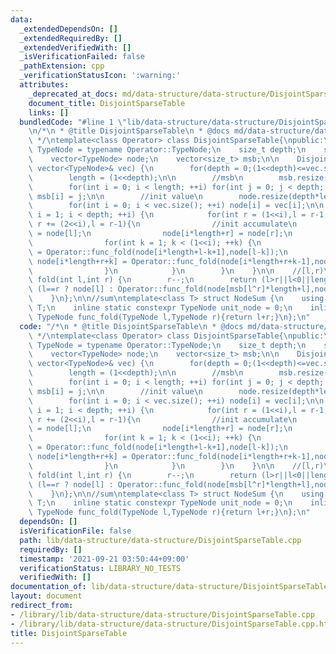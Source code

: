 ```yaml
---
data:
  _extendedDependsOn: []
  _extendedRequiredBy: []
  _extendedVerifiedWith: []
  _isVerificationFailed: false
  _pathExtension: cpp
  _verificationStatusIcon: ':warning:'
  attributes:
    _deprecated_at_docs: md/data-structure/data-structure/DisjointSparseTable.md
    document_title: DisjointSparseTable
    links: []
  bundledCode: "#line 1 \"lib/data-structure/data-structure/DisjointSparseTable.cpp\"\
    \n/*\n * @title DisjointSparseTable\n * @docs md/data-structure/data-structure/DisjointSparseTable.md\n\
    \ */\ntemplate<class Operator> class DisjointSparseTable{\npublic:\n    using\
    \ TypeNode = typename Operator::TypeNode;\n    size_t depth;\n    size_t length;\n\
    \    vector<TypeNode> node;\n    vector<size_t> msb;\n\n    DisjointSparseTable(const\
    \ vector<TypeNode>& vec) {\n        for(depth = 0;(1<<depth)<=vec.size();++depth);\n\
    \        length = (1<<depth);\n\n        //msb\n        msb.resize(length,0);\n\
    \        for(int i = 0; i < length; ++i) for(int j = 0; j < depth; ++j) if(i>>j)\
    \ msb[i] = j;\n\n        //init value\n        node.resize(depth*length,Operator::unit_node);\n\
    \        for(int i = 0; i < vec.size(); ++i) node[i] = vec[i];\n\n        for(int\
    \ i = 1; i < depth; ++i) {\n            for(int r = (1<<i),l = r-1; r < length;\
    \ r += (2<<i),l = r-1){\n                //init accumulate\n                node[i*length+l]\
    \ = node[l];\n                node[i*length+r] = node[r];\n                //accumulate\n\
    \                for(int k = 1; k < (1<<i); ++k) {\n                    node[i*length+l-k]\
    \ = Operator::func_fold(node[i*length+l-k+1],node[l-k]);\n                   \
    \ node[i*length+r+k] = Operator::func_fold(node[i*length+r+k-1],node[r+k]);\n\
    \                }\n            }\n        }\n    }\n\n    //[l,r)\n    TypeNode\
    \ fold(int l,int r) {\n        r--;\n        return (l>r||l<0||length<=r) ? Operator::unit_node:\
    \ (l==r ? node[l] : Operator::func_fold(node[msb[l^r]*length+l],node[msb[l^r]*length+r]));\n\
    \    }\n};\n\n//sum\ntemplate<class T> struct NodeSum {\n    using TypeNode =\
    \ T;\n    inline static constexpr TypeNode unit_node = 0;\n    inline static constexpr\
    \ TypeNode func_fold(TypeNode l,TypeNode r){return l+r;}\n};\n"
  code: "/*\n * @title DisjointSparseTable\n * @docs md/data-structure/data-structure/DisjointSparseTable.md\n\
    \ */\ntemplate<class Operator> class DisjointSparseTable{\npublic:\n    using\
    \ TypeNode = typename Operator::TypeNode;\n    size_t depth;\n    size_t length;\n\
    \    vector<TypeNode> node;\n    vector<size_t> msb;\n\n    DisjointSparseTable(const\
    \ vector<TypeNode>& vec) {\n        for(depth = 0;(1<<depth)<=vec.size();++depth);\n\
    \        length = (1<<depth);\n\n        //msb\n        msb.resize(length,0);\n\
    \        for(int i = 0; i < length; ++i) for(int j = 0; j < depth; ++j) if(i>>j)\
    \ msb[i] = j;\n\n        //init value\n        node.resize(depth*length,Operator::unit_node);\n\
    \        for(int i = 0; i < vec.size(); ++i) node[i] = vec[i];\n\n        for(int\
    \ i = 1; i < depth; ++i) {\n            for(int r = (1<<i),l = r-1; r < length;\
    \ r += (2<<i),l = r-1){\n                //init accumulate\n                node[i*length+l]\
    \ = node[l];\n                node[i*length+r] = node[r];\n                //accumulate\n\
    \                for(int k = 1; k < (1<<i); ++k) {\n                    node[i*length+l-k]\
    \ = Operator::func_fold(node[i*length+l-k+1],node[l-k]);\n                   \
    \ node[i*length+r+k] = Operator::func_fold(node[i*length+r+k-1],node[r+k]);\n\
    \                }\n            }\n        }\n    }\n\n    //[l,r)\n    TypeNode\
    \ fold(int l,int r) {\n        r--;\n        return (l>r||l<0||length<=r) ? Operator::unit_node:\
    \ (l==r ? node[l] : Operator::func_fold(node[msb[l^r]*length+l],node[msb[l^r]*length+r]));\n\
    \    }\n};\n\n//sum\ntemplate<class T> struct NodeSum {\n    using TypeNode =\
    \ T;\n    inline static constexpr TypeNode unit_node = 0;\n    inline static constexpr\
    \ TypeNode func_fold(TypeNode l,TypeNode r){return l+r;}\n};\n"
  dependsOn: []
  isVerificationFile: false
  path: lib/data-structure/data-structure/DisjointSparseTable.cpp
  requiredBy: []
  timestamp: '2021-09-21 03:50:44+09:00'
  verificationStatus: LIBRARY_NO_TESTS
  verifiedWith: []
documentation_of: lib/data-structure/data-structure/DisjointSparseTable.cpp
layout: document
redirect_from:
- /library/lib/data-structure/data-structure/DisjointSparseTable.cpp
- /library/lib/data-structure/data-structure/DisjointSparseTable.cpp.html
title: DisjointSparseTable
---
```

